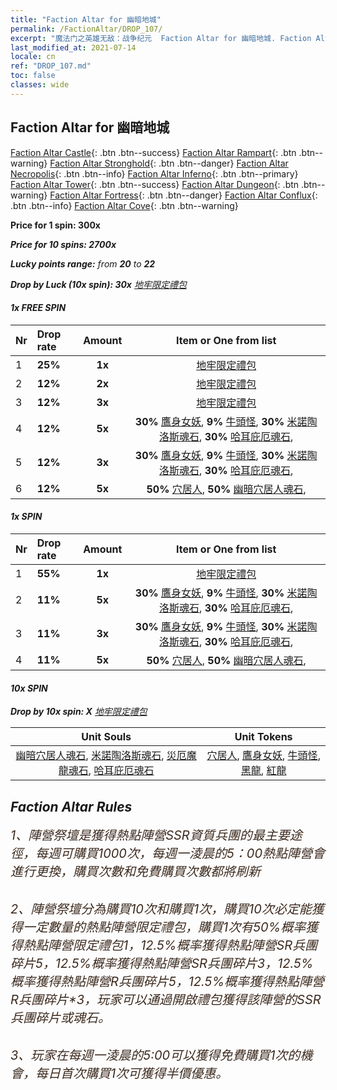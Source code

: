 ```yaml
---
title: "Faction Altar for 幽暗地城"
permalink: /FactionAltar/DROP_107/
excerpt: "魔法门之英雄无敌：战争纪元  Faction Altar for 幽暗地城. Faction Altar is the primary method for obtaining SSR units from the popular faction. Limited to 1,000 purchases each week. The popular faction changes at 05:00 every Monday. Purchase attempts and free purchase attempts will also reset then."
last_modified_at: 2021-07-14
locale: cn
ref: "DROP_107.md"
toc: false
classes: wide
---
```


##  Faction Altar for **幽暗地城**

  [Faction Altar Castle](/cn/FactionAltar/DROP_101/){: .btn .btn--success} [Faction Altar Rampart](/cn/FactionAltar/DROP_102/){: .btn .btn--warning} [Faction Altar Stronghold](/cn/FactionAltar/DROP_103/){: .btn .btn--danger} [Faction Altar Necropolis](/cn/FactionAltar/DROP_104/){: .btn .btn--info} [Faction Altar Inferno](/cn/FactionAltar/DROP_105/){: .btn .btn--primary} [Faction Altar Tower](/cn/FactionAltar/DROP_106/){: .btn .btn--success} [Faction Altar Dungeon](/cn/FactionAltar/DROP_107/){: .btn .btn--warning} [Faction Altar Fortress](/cn/FactionAltar/DROP_108/){: .btn .btn--danger} [Faction Altar Conflux](/cn/FactionAltar/DROP_109/){: .btn .btn--info} [Faction Altar Cove](/cn/FactionAltar/DROP_112/){: .btn .btn--warning} 

  **Price for 1 spin: 300x** <i class="fas fa-gem"/>

  **Price for 10 spins: 2700x** <i class="fas fa-gem"/>

  **Lucky points range:** from **20** to **22**

  **Drop by Luck (10x spin): 30x** [地牢限定禮包](/cn/Items/con_2107/)

####  1x FREE SPIN 

  |    Nr    |  Drop rate  |  Amount   |   Item or One from list  |
  |:---------|:------------|:---------:|:------------------------:|
  | 1 | **25%** | **1x** | [地牢限定禮包](/cn/Items/con_2107/) |
  | 2 | **12%** | **2x** | [地牢限定禮包](/cn/Items/con_2107/) |
  | 3 | **12%** | **3x** | [地牢限定禮包](/cn/Items/con_2107/) |
  | 4 | **12%** | **5x** |  **30%** [鷹身女妖](/cn/Items/unt_245/),  **9%** [牛頭怪](/cn/Items/unt_248/),  **30%** [米諾陶洛斯魂石](/cn/Items/unt_332/),  **30%** [哈耳庇厄魂石](/cn/Items/unt_329/),  |
  | 5 | **12%** | **3x** |  **30%** [鷹身女妖](/cn/Items/unt_245/),  **9%** [牛頭怪](/cn/Items/unt_248/),  **30%** [米諾陶洛斯魂石](/cn/Items/unt_332/),  **30%** [哈耳庇厄魂石](/cn/Items/unt_329/),  |
  | 6 | **12%** | **5x** |  **50%** [穴居人](/cn/Items/unt_244/),  **50%** [幽暗穴居人魂石](/cn/Items/unt_328/),  |


####  1x SPIN 

  |    Nr    |  Drop rate  |  Amount   |   Item or One from list  |
  |:---------|:------------|:---------:|:------------------------:|
  | 1 | **55%** | **1x** | [地牢限定禮包](/cn/Items/con_2107/) |
  | 2 | **11%** | **5x** |  **30%** [鷹身女妖](/cn/Items/unt_245/),  **9%** [牛頭怪](/cn/Items/unt_248/),  **30%** [米諾陶洛斯魂石](/cn/Items/unt_332/),  **30%** [哈耳庇厄魂石](/cn/Items/unt_329/),  |
  | 3 | **11%** | **3x** |  **30%** [鷹身女妖](/cn/Items/unt_245/),  **9%** [牛頭怪](/cn/Items/unt_248/),  **30%** [米諾陶洛斯魂石](/cn/Items/unt_332/),  **30%** [哈耳庇厄魂石](/cn/Items/unt_329/),  |
  | 4 | **11%** | **5x** |  **50%** [穴居人](/cn/Items/unt_244/),  **50%** [幽暗穴居人魂石](/cn/Items/unt_328/),  |


####  10x SPIN 

  **Drop by 10x spin: X** [地牢限定禮包](/cn/Items/con_2107/)

  |    Unit Souls    |  Unit Tokens  |
  |:----------------:|:-------------:|
  | [幽暗穴居人魂石](/cn/Items/unt_328/), [米諾陶洛斯魂石](/cn/Items/unt_332/), [災厄魔龍魂石](/cn/Items/unt_334/), [哈耳庇厄魂石](/cn/Items/unt_329/) | [穴居人](/cn/Items/unt_244/), [鷹身女妖](/cn/Items/unt_245/), [牛頭怪](/cn/Items/unt_248/), [黑龍](/cn/Items/unt_250/), [紅龍](/cn/Items/unt_251/) |



## Faction Altar Rules

  <span style="color: #3c2a1e;font-size:20px">1、陣營祭壇是獲得熱點陣營SSR資質兵團的最主要途徑，每週可購買1000次，每週一淩晨的5：00熱點陣營會進行更換，購買次數和免費購買次數都將刷新</span><br/>

<br/>  <span style="color: #3c2a1e;font-size:20px">2、陣營祭壇分為購買10次和購買1次，購買10次必定能獲得一定數量的熱點陣營限定禮包，購買1次有50%概率獲得熱點陣營限定禮包*1，12.5%概率獲得熱點陣營SR兵團碎片*5，12.5%概率獲得熱點陣營SR兵團碎片*3，12.5%概率獲得熱點陣營R兵團碎片*5，12.5%概率獲得熱點陣營R兵團碎片*3，玩家可以通過開啟禮包獲得該陣營的SSR兵團碎片或魂石。</span>

<br/>  <span style="color: #3c2a1e;font-size:20px">3、玩家在每週一淩晨的5:00可以獲得免費購買1次的機會，每日首次購買1次可獲得半價優惠。</span><br/>

<br/>